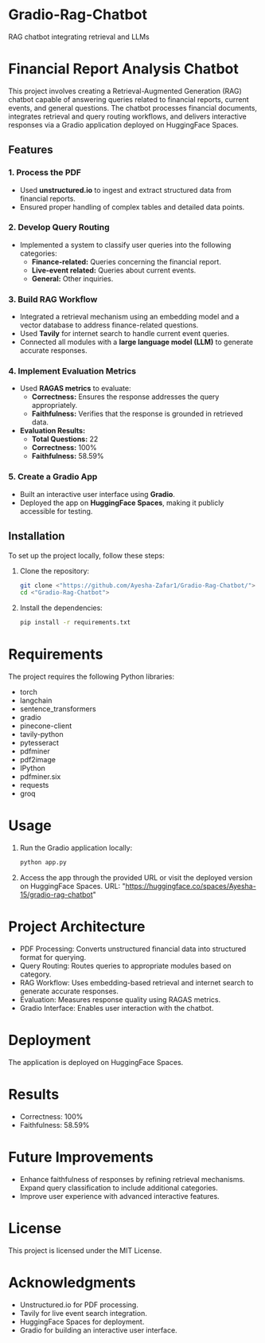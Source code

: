 # Gradio-Rag-Chatbot
RAG chatbot integrating retrieval and LLMs

# Financial Report Analysis Chatbot  

This project involves creating a Retrieval-Augmented Generation (RAG) chatbot capable of answering queries related to financial reports, current events, and general questions. The chatbot processes financial documents, integrates retrieval and query routing workflows, and delivers interactive responses via a Gradio application deployed on HuggingFace Spaces.  

## Features  

### 1. Process the PDF  
- Used **unstructured.io** to ingest and extract structured data from financial reports.  
- Ensured proper handling of complex tables and detailed data points.  

### 2. Develop Query Routing  
- Implemented a system to classify user queries into the following categories:  
  - **Finance-related:** Queries concerning the financial report.  
  - **Live-event related:** Queries about current events.  
  - **General:** Other inquiries.  

### 3. Build RAG Workflow  
- Integrated a retrieval mechanism using an embedding model and a vector database to address finance-related questions.  
- Used **Tavily** for internet search to handle current event queries.  
- Connected all modules with a **large language model (LLM)** to generate accurate responses.  

### 4. Implement Evaluation Metrics  
- Used **RAGAS metrics** to evaluate:  
  - **Correctness:** Ensures the response addresses the query appropriately.  
  - **Faithfulness:** Verifies that the response is grounded in retrieved data.  
- **Evaluation Results:**  
  - **Total Questions:** 22  
  - **Correctness:** 100%  
  - **Faithfulness:** 58.59%  

### 5. Create a Gradio App  
- Built an interactive user interface using **Gradio**.  
- Deployed the app on **HuggingFace Spaces**, making it publicly accessible for testing.  

## Installation  

To set up the project locally, follow these steps:  

1. Clone the repository:  
   ```bash
   git clone <"https://github.com/Ayesha-Zafar1/Gradio-Rag-Chatbot/">
   cd <"Gradio-Rag-Chatbot">
   
2. Install the dependencies:
   ```bash
   pip install -r requirements.txt

# Requirements
The project requires the following Python libraries:

- torch
- langchain
- sentence_transformers
- gradio
- pinecone-client
- tavily-python
- pytesseract
- pdfminer
- pdf2image
- IPython
- pdfminer.six
- requests
- groq

# Usage
1. Run the Gradio application locally:
   ```bash
   python app.py

3. Access the app through the provided URL or visit the deployed version on HuggingFace Spaces.
   URL: "https://huggingface.co/spaces/Ayesha-15/gradio-rag-chatbot"

# Project Architecture
- PDF Processing: Converts unstructured financial data into structured format for querying.
- Query Routing: Routes queries to appropriate modules based on category.
- RAG Workflow: Uses embedding-based retrieval and internet search to generate accurate responses.
- Evaluation: Measures response quality using RAGAS metrics.
- Gradio Interface: Enables user interaction with the chatbot.

# Deployment
The application is deployed on HuggingFace Spaces.

# Results
- Correctness: 100%
- Faithfulness: 58.59%
  
# Future Improvements
- Enhance faithfulness of responses by refining retrieval mechanisms.
  Expand query classification to include additional categories.
- Improve user experience with advanced interactive features.

# License
This project is licensed under the MIT License.

# Acknowledgments
- Unstructured.io for PDF processing.
- Tavily for live event search integration.
- HuggingFace Spaces for deployment.
- Gradio for building an interactive user interface.


